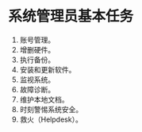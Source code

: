 # 系统管理员基本任务

1. 账号管理。
2. 增删硬件。
3. 执行备份。
4. 安装和更新软件。
5. 监视系统。
6. 故障诊断。
7. 维护本地文档。
8. 时刻警惕系统安全。
9. 救火（Helpdesk）。